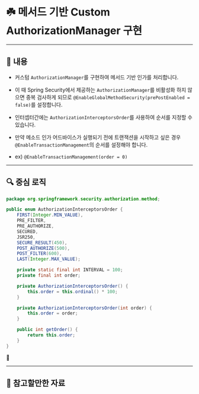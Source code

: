 # ☘️ 메서드 기반 Custom AuthorizationManager 구현

---

## 📖 내용
- 커스텀 `AuthorizationManager`를 구현하여 메서드 기반 인가를 처리합니다.
- 이 때 Spring Security에서 제공하는 `AuthorizationManager`를 비활성화 하지 않으면 중복 검사하게 되므로 
  `@EnableGlobalMethodSecurity(prePostEnabled = false)`를 설정합니다.

- 인터셉터간에는 `AuthorizationInterceptorsOrder`를 사용하여 순서를 지정할 수 있습니다.
- 만약 메소드 인가 어드바이스가 실행되기 전에 트랜잭션을 시작하고 싶은 경우 `@EnableTransactionManagement`의 순서를 설정해야 합니다.
- ex) `@EnableTransactionManagement(order = 0)`

---

## 🔍 중심 로직

```java
package org.springframework.security.authorization.method;

public enum AuthorizationInterceptorsOrder {
    FIRST(Integer.MIN_VALUE),
    PRE_FILTER,
    PRE_AUTHORIZE,
    SECURED,
    JSR250,
    SECURE_RESULT(450),
    POST_AUTHORIZE(500),
    POST_FILTER(600),
    LAST(Integer.MAX_VALUE);

    private static final int INTERVAL = 100;
    private final int order;

    private AuthorizationInterceptorsOrder() {
        this.order = this.ordinal() * 100;
    }

    private AuthorizationInterceptorsOrder(int order) {
        this.order = order;
    }

    public int getOrder() {
        return this.order;
    }
}
```

📌

---

## 📂 참고할만한 자료


